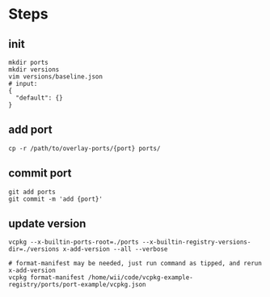 # Steps
## init
```shell
mkdir ports
mkdir versions
vim versions/baseline.json
# input:
{
  "default": {}
}
```

## add port
```shell
cp -r /path/to/overlay-ports/{port} ports/
```

## commit port
```shell
git add ports
git commit -m 'add {port}'
```

## update version
```shell
vcpkg --x-builtin-ports-root=./ports --x-builtin-registry-versions-dir=./versions x-add-version --all --verbose

# format-manifest may be needed, just run command as tipped, and rerun x-add-version
vcpkg format-manifest /home/wii/code/vcpkg-example-registry/ports/port-example/vcpkg.json
```